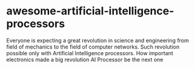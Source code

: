 # awesome-artificial-intelligence-processors
Everyone is expecting a great revolution in science and engineering from field of mechanics to the field of computer networks. Such revolution possible only with Artificial Intelligence processors. How important electronics made a big revolution AI Processor be the next one
